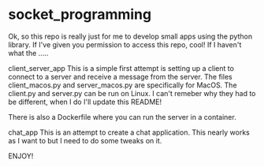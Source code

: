 # socket_programming

Ok, so this repo is really just for me to develop small apps using the python library. If I've given you permission to access
this repo, cool! If I haven't what the .....

client_server_app
This is a simple first attempt is setting up a client to connect to a server and receive a message from the server.
The files client_macos.py and server_macos.py are specifically for MacOS. The client.py and server.py can be run on Linux. 
I can't remeber why they had to be different, when I do I'll update this README!

There is also a Dockerfile where you can run the server in a container. 

chat_app
This is an attempt to create a chat application. This nearly works as I want to but I need to do some tweaks on it.

ENJOY!
